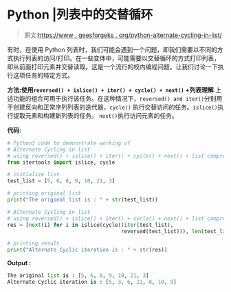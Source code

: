 # Python |列表中的交替循环

> 原文:[https://www . geesforgeks . org/python-alternate-cycling-in-list/](https://www.geeksforgeeks.org/python-alternate-cycling-in-list/)

有时，在使用 Python 列表时，我们可能会遇到一个问题，即我们需要以不同的方式执行列表的访问/打印。在一些变体中，可能需要以交替循环的方式打印列表，即从前面打印元素并交替读取。这是一个流行的校内编程问题。让我们讨论一下执行这项任务的特定方式。

**方法:使用`reversed() + islice() + iter() + cycle() + next()` +列表理解**
上述功能的组合可用于执行该任务。在这种情况下，`reversed() and iter()`分别用于创建反向和正常序列列表的迭代器，`cycle()` 执行交替访问的任务。`islice()`执行提取元素和构建新列表的任务。 `next()`执行访问元素的任务。

**代码:**

```py
# Python3 code to demonstrate working of
# Alternate Cycling in list
# using reversed() + islice() + iter() + cycle() + next() + list comprehension
from itertools import islice, cycle

# initialize list
test_list = [5, 6, 8, 9, 10, 21, 3]

# printing original list
print("The original list is : " + str(test_list))

# Alternate Cycling in list
# using reversed() + islice() + iter() + cycle() + next() + list comprehension
res = [next(i) for i in islice(cycle((iter(test_list), 
                                     reversed(test_list))), len(test_list))]

# printing result
print("Alternate Cyclic iteration is : " + str(res))
```

**Output :**

```py
The original list is : [5, 6, 8, 9, 10, 21, 3]
Alternate Cyclic iteration is : [5, 3, 6, 21, 8, 10, 9]

```